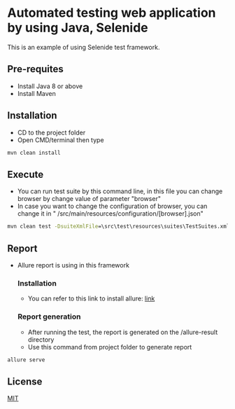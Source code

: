 # Automated testing web application by using Java, Selenide

This is an example of using Selenide test framework.

## Pre-requites

- Install Java 8 or above
- Install Maven

## Installation

- CD to the project folder
- Open CMD/terminal then type

```cmd
mvn clean install
```

## Execute

- You can run test suite by this command line, in this file you can change browser by change value of parameter "browser"
- In case you want to change the configuration of browser, you can change it in "
  /src/main/resources/configuration/[browser].json"
```cmd
mvn clean test -DsuiteXmlFile=\src\test\resources\suites\TestSuites.xml
```
## Report
- Allure report is using in this framework

  ### Installation
  - You can refer to this link to install allure: [link](https://docs.qameta.io/allure/#_installing_a_commandline)
  ### Report generation
  - After running the test, the report is generated on the /allure-result directory
  - Use this command from project folder to generate report

```cmd
allure serve 
```

## License

[MIT](https://choosealicense.com/licenses/mit/)